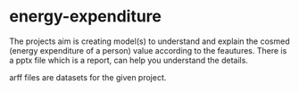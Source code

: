 # energy-expenditure

The projects aim is creating model(s) to understand and explain the cosmed (energy expenditure of a person) value according to the feautures.
There is a pptx file which is a report, can help you understand the details.

arff files are datasets for the given project.
